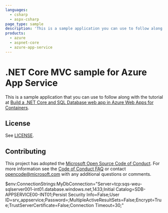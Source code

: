 ```yaml
---
languages:
  - csharp
  - aspx-csharp
page_type: sample
description: 'This is a sample application you can use to follow along w/ the Build a .NET Core and SQL Database web app in Azure Web Apps for Containers tutorial.'
products:
  - azure
  - aspnet-core
  - azure-app-service
---
```


# .NET Core MVC sample for Azure App Service

This is a sample application that you can use to follow along with the tutorial at
[Build a .NET Core and SQL Database web app in Azure Web Apps for Containers](https://docs.microsoft.com/azure/app-service/containers/tutorial-dotnetcore-sqldb-app).

## License

See [LICENSE](LICENSE.md).

## Contributing

This project has adopted the [Microsoft Open Source Code of Conduct](https://opensource.microsoft.com/codeofconduct/). For more information see the [Code of Conduct FAQ](https://opensource.microsoft.com/codeofconduct/faq/) or contact [opencode@microsoft.com](mailto:opencode@microsoft.com) with any additional questions or comments.

\$env:ConnectionStrings:MyDbConnection="Server=tcp:sqs-weu-sqlserver001-int01.database.windows.net,1433;Initial Catalog=SDB-APPSERVICE00-INT01;Persist Security Info=False;User ID=srv_appservice;Password=;MultipleActiveResultSets=False;Encrypt=True;TrustServerCertificate=False;Connection Timeout=30;"

